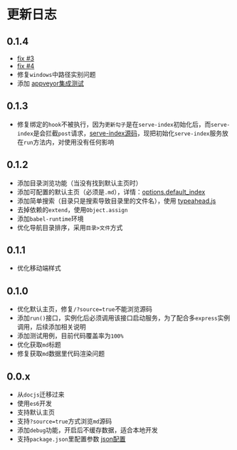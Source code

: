# 更新日志

## 0.1.4

* [fix #3](https://github.com/xuexb/mdjs/issues/3)
* [fix #4](https://github.com/xuexb/mdjs/issues/4)
* 修复`windows`中路径实别问题
* 添加 [appveyor集成测试](https://ci.appveyor.com/project/xuexb/mdjs)

## 0.1.3

* 修复绑定的`hook`不被执行，因为`更新勾子`是在`serve-index`初始化后，而`serve-index`是会拦截`post`请求，[serve-index源码](https://github.com/expressjs/serve-index/blob/master/index.js#L102-L108)，现把初始化`serve-index`服务放在`run`方法内，对使用没有任何影响

## 0.1.2

* 添加目录浏览功能（当没有找到默认主页时）
* 添加可配置的默认主页（必须是`.md`），详情：[options.default_index](./options.md)
* 添加简单搜索（目录只是搜索导致目录里的文件名），使用 [typeahead.js](http://twitter.github.io/typeahead.js/examples/)
* 去掉依赖的`extend`，使用`Object.assign`
* 添加`babel-runtime`环境
* 优化导航目录排序，采用`目录>文件`方式

## 0.1.1

* 优化移动端样式

## 0.1.0

* 优化默认主页，修复`/?source=true`不能浏览源码
* 添加`run()`接口，实例化后必须调用该接口启动服务，为了配合多`express`实例调用，后续添加相关说明
* 添加测试用例，目前代码覆盖率为`100%`
* 优化获取`md`标题
* 修复获取`md`数据里代码渲染问题

## 0.0.x

* 从`docjs`迁移过来
* 使用`es6`开发
* 支持默认主页
* 支持`?source=true`方式浏览`md`源码
* 添加`debug`功能，开启后不缓存数据，适合本地开发
* 支持`package.json`里配置参数 [json配置](./options.md#h2-1)